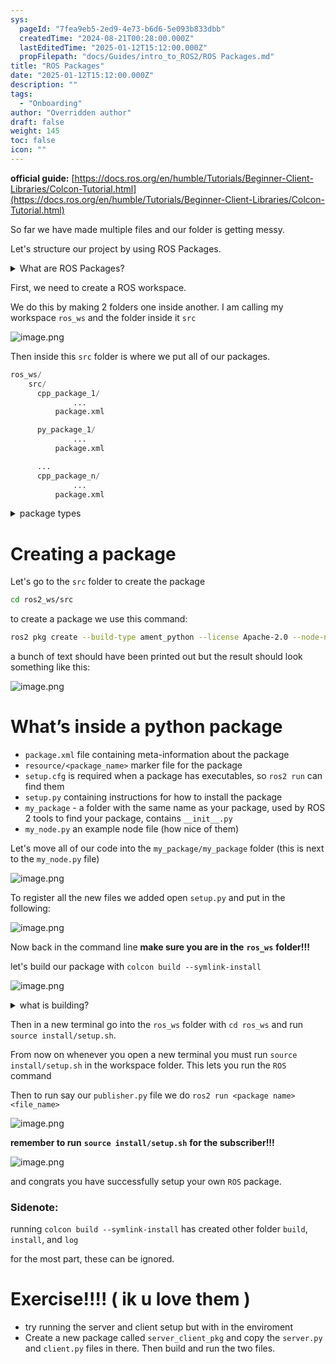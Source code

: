 ```yaml
---
sys:
  pageId: "7fea9eb5-2ed9-4e73-b6d6-5e093b833dbb"
  createdTime: "2024-08-21T00:28:00.000Z"
  lastEditedTime: "2025-01-12T15:12:00.000Z"
  propFilepath: "docs/Guides/intro_to_ROS2/ROS Packages.md"
title: "ROS Packages"
date: "2025-01-12T15:12:00.000Z"
description: ""
tags:
  - "Onboarding"
author: "Overridden author"
draft: false
weight: 145
toc: false
icon: ""
---
```


**official guide:** [https://docs.ros.org/en/humble/Tutorials/Beginner-Client-Libraries/Colcon-Tutorial.html](https://docs.ros.org/en/humble/Tutorials/Beginner-Client-Libraries/Colcon-Tutorial.html)

So far we have made multiple files and our folder is getting messy.

Let's structure our project by using ROS Packages.

<details>

<summary>What are ROS Packages?</summary>

ROS Packages are, as the name implies, packages of code that are highly sharable between ROS developers.

They consist of a folder, `package.xml` file, and source code

```python
      cpp_package_1/
		      ... imagine much code files here ..
          package.xml
```

</details>

First, we need to create a ROS workspace.

We do this by making 2 folders one inside another. I am calling my workspace `ros_ws` and the folder inside it `src`

![image.png](https://prod-files-secure.s3.us-west-2.amazonaws.com/d518164a-d88e-44d1-a4ee-3adb3bd8bce0/70706947-fd18-4537-a67b-e12946812d31/image.png?X-Amz-Algorithm=AWS4-HMAC-SHA256&X-Amz-Content-Sha256=UNSIGNED-PAYLOAD&X-Amz-Credential=ASIAZI2LB466UGRKNQM6%2F20250505%2Fus-west-2%2Fs3%2Faws4_request&X-Amz-Date=20250505T004346Z&X-Amz-Expires=3600&X-Amz-Security-Token=IQoJb3JpZ2luX2VjEHUaCXVzLXdlc3QtMiJIMEYCIQDkouyBjstzGMpaHhi9%2B5%2FAnNsNDZZ2SUGACx0MXFdEhQIhAJL%2Bw9hv6lmAUoZ%2FRdCdpdSuoRhWZ2G7KNQrdCPRcXh6Kv8DCB4QABoMNjM3NDIzMTgzODA1Igzym3WMICZu0NVRG2oq3AN7be6T7VNmU4rN%2BpvHlKnGO65tcYba900SOBULKjAyqdq1Z4YHcUu6EmD1BgBmUxkvXHFMfHbEENvY5QL3gMxYje8qYCI9NnXxD7HboJupsHOhpoxGkhjW7LgrLP57jyl%2BY17cBH6WThQ%2FQwz0qMdQZ%2BJpLPbpfh5iq10CgWGMrTuFzzLoECw5D%2FvDqY36e%2F8KkrZSFiH1oMU8S2H%2B97ZZKLpXh%2FvSEE5dCWLdP1GdjJSKlupSX9pQk22ZOXR81pdTxR3F%2FNTxUkYNtmnxlOJEi5zLqqVZaHaZnTpZJygf97Zrpwfv76DTqoOqHTqjCmWhA%2BJY1zjD09a1f2ma8OOx2TJKwehjO0HgmCrCVqtJW9uhnLUs5H9MFaUyAJIwkQmKPjPcOnB%2BetH%2BvPCRRvduJh07GMUsKLj44HghtmP37fn%2Fcw89uViSh%2F%2Fl%2FdMRBzR%2BLx7GXoxwe6LyC38A5IFfChYXN6ekjwrAQm4Ixc0L1MyL5ccSF8Hqzaf1AVRu1zjDhgVnsOJiNoP5scMUHHUHWvqifnf%2BDrIKJmHI%2FPgBvDPf1S0fTyD3GNHeC9ScXfeq6hULzaHdKtQP73PaEkA%2BkyHhRHyoxFDwZwqoskq2FYHbAR1fAemZnLXg1zC3rN%2FABjqkAUqXzoP9V5NkKMpoO2lWj4Mm55RGzMG0VlYs%2BgX1Ac1qcZ3b0fuBXTUW20BZBp%2F4S%2BP%2F%2B%2FJVdMGb9gHFwg6csL4GSTRlQCnCXm5ESlYiYdqVu%2F1X2Gq1kElR%2F7yFsWveL6ZTy1Y13DxjfyphtnVfmfgEY14vWIbcbslgeeq3AXDQ0i8lDbnmL7CctPPyEnnVkVVP%2BVs98kvoxTBwNligYCYdkmqd&X-Amz-Signature=bc315ce2b3f8d5998207ce153045acf6513c76321ad8a928d9b007f7dd94a33d&X-Amz-SignedHeaders=host&x-id=GetObject)

Then inside this `src` folder is where we put all of our packages.

```python
ros_ws/
    src/
      cpp_package_1/
		      ...
          package.xml

      py_package_1/
		      ...
          package.xml

      ...
      cpp_package_n/
		      ...
          package.xml

```

<details>

<summary>package types</summary>

packages can be either `C++` or python.

the intern file structure is different for each but for this guide we will stick to creating python packages

</details>

# Creating a package

Let's go to the `src` folder to create the package

```bash
cd ros2_ws/src
```

to create a package we use this command:

```bash
ros2 pkg create --build-type ament_python --license Apache-2.0 --node-name my_node my_package
```

a bunch of text should have been printed out but the result should look something like this:

![image.png](https://prod-files-secure.s3.us-west-2.amazonaws.com/d518164a-d88e-44d1-a4ee-3adb3bd8bce0/e6cf1e3f-8512-4a3e-b131-079f800bf3e8/image.png?X-Amz-Algorithm=AWS4-HMAC-SHA256&X-Amz-Content-Sha256=UNSIGNED-PAYLOAD&X-Amz-Credential=ASIAZI2LB466UGRKNQM6%2F20250505%2Fus-west-2%2Fs3%2Faws4_request&X-Amz-Date=20250505T004346Z&X-Amz-Expires=3600&X-Amz-Security-Token=IQoJb3JpZ2luX2VjEHUaCXVzLXdlc3QtMiJIMEYCIQDkouyBjstzGMpaHhi9%2B5%2FAnNsNDZZ2SUGACx0MXFdEhQIhAJL%2Bw9hv6lmAUoZ%2FRdCdpdSuoRhWZ2G7KNQrdCPRcXh6Kv8DCB4QABoMNjM3NDIzMTgzODA1Igzym3WMICZu0NVRG2oq3AN7be6T7VNmU4rN%2BpvHlKnGO65tcYba900SOBULKjAyqdq1Z4YHcUu6EmD1BgBmUxkvXHFMfHbEENvY5QL3gMxYje8qYCI9NnXxD7HboJupsHOhpoxGkhjW7LgrLP57jyl%2BY17cBH6WThQ%2FQwz0qMdQZ%2BJpLPbpfh5iq10CgWGMrTuFzzLoECw5D%2FvDqY36e%2F8KkrZSFiH1oMU8S2H%2B97ZZKLpXh%2FvSEE5dCWLdP1GdjJSKlupSX9pQk22ZOXR81pdTxR3F%2FNTxUkYNtmnxlOJEi5zLqqVZaHaZnTpZJygf97Zrpwfv76DTqoOqHTqjCmWhA%2BJY1zjD09a1f2ma8OOx2TJKwehjO0HgmCrCVqtJW9uhnLUs5H9MFaUyAJIwkQmKPjPcOnB%2BetH%2BvPCRRvduJh07GMUsKLj44HghtmP37fn%2Fcw89uViSh%2F%2Fl%2FdMRBzR%2BLx7GXoxwe6LyC38A5IFfChYXN6ekjwrAQm4Ixc0L1MyL5ccSF8Hqzaf1AVRu1zjDhgVnsOJiNoP5scMUHHUHWvqifnf%2BDrIKJmHI%2FPgBvDPf1S0fTyD3GNHeC9ScXfeq6hULzaHdKtQP73PaEkA%2BkyHhRHyoxFDwZwqoskq2FYHbAR1fAemZnLXg1zC3rN%2FABjqkAUqXzoP9V5NkKMpoO2lWj4Mm55RGzMG0VlYs%2BgX1Ac1qcZ3b0fuBXTUW20BZBp%2F4S%2BP%2F%2B%2FJVdMGb9gHFwg6csL4GSTRlQCnCXm5ESlYiYdqVu%2F1X2Gq1kElR%2F7yFsWveL6ZTy1Y13DxjfyphtnVfmfgEY14vWIbcbslgeeq3AXDQ0i8lDbnmL7CctPPyEnnVkVVP%2BVs98kvoxTBwNligYCYdkmqd&X-Amz-Signature=469552d553619b075d20a712a53c12a6def114d56d042d29f5ce78f1424fd5df&X-Amz-SignedHeaders=host&x-id=GetObject)

# What’s inside a python package

- `package.xml` file containing meta-information about the package
- `resource/<package_name>` marker file for the package
- `setup.cfg` is required when a package has executables, so `ros2 run` can find them
- `setup.py` containing instructions for how to install the package
- `my_package` - a folder with the same name as your package, used by ROS 2 tools to find your package, contains `__init__.py`
- `my_node.py` an example node file (how nice of them)

Let's move all of our code into the `my_package/my_package` folder (this is next to the `my_node.py` file)

![image.png](https://prod-files-secure.s3.us-west-2.amazonaws.com/d518164a-d88e-44d1-a4ee-3adb3bd8bce0/9ce58f11-0da9-4d3e-b86d-506a9685d378/image.png?X-Amz-Algorithm=AWS4-HMAC-SHA256&X-Amz-Content-Sha256=UNSIGNED-PAYLOAD&X-Amz-Credential=ASIAZI2LB466UGRKNQM6%2F20250505%2Fus-west-2%2Fs3%2Faws4_request&X-Amz-Date=20250505T004346Z&X-Amz-Expires=3600&X-Amz-Security-Token=IQoJb3JpZ2luX2VjEHUaCXVzLXdlc3QtMiJIMEYCIQDkouyBjstzGMpaHhi9%2B5%2FAnNsNDZZ2SUGACx0MXFdEhQIhAJL%2Bw9hv6lmAUoZ%2FRdCdpdSuoRhWZ2G7KNQrdCPRcXh6Kv8DCB4QABoMNjM3NDIzMTgzODA1Igzym3WMICZu0NVRG2oq3AN7be6T7VNmU4rN%2BpvHlKnGO65tcYba900SOBULKjAyqdq1Z4YHcUu6EmD1BgBmUxkvXHFMfHbEENvY5QL3gMxYje8qYCI9NnXxD7HboJupsHOhpoxGkhjW7LgrLP57jyl%2BY17cBH6WThQ%2FQwz0qMdQZ%2BJpLPbpfh5iq10CgWGMrTuFzzLoECw5D%2FvDqY36e%2F8KkrZSFiH1oMU8S2H%2B97ZZKLpXh%2FvSEE5dCWLdP1GdjJSKlupSX9pQk22ZOXR81pdTxR3F%2FNTxUkYNtmnxlOJEi5zLqqVZaHaZnTpZJygf97Zrpwfv76DTqoOqHTqjCmWhA%2BJY1zjD09a1f2ma8OOx2TJKwehjO0HgmCrCVqtJW9uhnLUs5H9MFaUyAJIwkQmKPjPcOnB%2BetH%2BvPCRRvduJh07GMUsKLj44HghtmP37fn%2Fcw89uViSh%2F%2Fl%2FdMRBzR%2BLx7GXoxwe6LyC38A5IFfChYXN6ekjwrAQm4Ixc0L1MyL5ccSF8Hqzaf1AVRu1zjDhgVnsOJiNoP5scMUHHUHWvqifnf%2BDrIKJmHI%2FPgBvDPf1S0fTyD3GNHeC9ScXfeq6hULzaHdKtQP73PaEkA%2BkyHhRHyoxFDwZwqoskq2FYHbAR1fAemZnLXg1zC3rN%2FABjqkAUqXzoP9V5NkKMpoO2lWj4Mm55RGzMG0VlYs%2BgX1Ac1qcZ3b0fuBXTUW20BZBp%2F4S%2BP%2F%2B%2FJVdMGb9gHFwg6csL4GSTRlQCnCXm5ESlYiYdqVu%2F1X2Gq1kElR%2F7yFsWveL6ZTy1Y13DxjfyphtnVfmfgEY14vWIbcbslgeeq3AXDQ0i8lDbnmL7CctPPyEnnVkVVP%2BVs98kvoxTBwNligYCYdkmqd&X-Amz-Signature=915da4dace8fdeb8e1871f2d68037e9d4a727141d7434a6f0ff5217a6339d0c4&X-Amz-SignedHeaders=host&x-id=GetObject)

To register all the new files we added open `setup.py` and put in the following:

![image.png](https://prod-files-secure.s3.us-west-2.amazonaws.com/d518164a-d88e-44d1-a4ee-3adb3bd8bce0/1cd7c262-4cae-4496-9d75-c178537d24a2/image.png?X-Amz-Algorithm=AWS4-HMAC-SHA256&X-Amz-Content-Sha256=UNSIGNED-PAYLOAD&X-Amz-Credential=ASIAZI2LB466UGRKNQM6%2F20250505%2Fus-west-2%2Fs3%2Faws4_request&X-Amz-Date=20250505T004346Z&X-Amz-Expires=3600&X-Amz-Security-Token=IQoJb3JpZ2luX2VjEHUaCXVzLXdlc3QtMiJIMEYCIQDkouyBjstzGMpaHhi9%2B5%2FAnNsNDZZ2SUGACx0MXFdEhQIhAJL%2Bw9hv6lmAUoZ%2FRdCdpdSuoRhWZ2G7KNQrdCPRcXh6Kv8DCB4QABoMNjM3NDIzMTgzODA1Igzym3WMICZu0NVRG2oq3AN7be6T7VNmU4rN%2BpvHlKnGO65tcYba900SOBULKjAyqdq1Z4YHcUu6EmD1BgBmUxkvXHFMfHbEENvY5QL3gMxYje8qYCI9NnXxD7HboJupsHOhpoxGkhjW7LgrLP57jyl%2BY17cBH6WThQ%2FQwz0qMdQZ%2BJpLPbpfh5iq10CgWGMrTuFzzLoECw5D%2FvDqY36e%2F8KkrZSFiH1oMU8S2H%2B97ZZKLpXh%2FvSEE5dCWLdP1GdjJSKlupSX9pQk22ZOXR81pdTxR3F%2FNTxUkYNtmnxlOJEi5zLqqVZaHaZnTpZJygf97Zrpwfv76DTqoOqHTqjCmWhA%2BJY1zjD09a1f2ma8OOx2TJKwehjO0HgmCrCVqtJW9uhnLUs5H9MFaUyAJIwkQmKPjPcOnB%2BetH%2BvPCRRvduJh07GMUsKLj44HghtmP37fn%2Fcw89uViSh%2F%2Fl%2FdMRBzR%2BLx7GXoxwe6LyC38A5IFfChYXN6ekjwrAQm4Ixc0L1MyL5ccSF8Hqzaf1AVRu1zjDhgVnsOJiNoP5scMUHHUHWvqifnf%2BDrIKJmHI%2FPgBvDPf1S0fTyD3GNHeC9ScXfeq6hULzaHdKtQP73PaEkA%2BkyHhRHyoxFDwZwqoskq2FYHbAR1fAemZnLXg1zC3rN%2FABjqkAUqXzoP9V5NkKMpoO2lWj4Mm55RGzMG0VlYs%2BgX1Ac1qcZ3b0fuBXTUW20BZBp%2F4S%2BP%2F%2B%2FJVdMGb9gHFwg6csL4GSTRlQCnCXm5ESlYiYdqVu%2F1X2Gq1kElR%2F7yFsWveL6ZTy1Y13DxjfyphtnVfmfgEY14vWIbcbslgeeq3AXDQ0i8lDbnmL7CctPPyEnnVkVVP%2BVs98kvoxTBwNligYCYdkmqd&X-Amz-Signature=94f8a2926d5e181bd19041bd8d96876182eec9ba1bdb643ebb8ca11c4bd32299&X-Amz-SignedHeaders=host&x-id=GetObject)

Now back in the command line **make sure you are in the** **`ros_ws`** **folder!!!**

let's build our package with `colcon build --symlink-install`

![image.png](https://prod-files-secure.s3.us-west-2.amazonaws.com/d518164a-d88e-44d1-a4ee-3adb3bd8bce0/2f2a0d27-b173-48fd-b189-5f5c0ce65619/image.png?X-Amz-Algorithm=AWS4-HMAC-SHA256&X-Amz-Content-Sha256=UNSIGNED-PAYLOAD&X-Amz-Credential=ASIAZI2LB466UGRKNQM6%2F20250505%2Fus-west-2%2Fs3%2Faws4_request&X-Amz-Date=20250505T004346Z&X-Amz-Expires=3600&X-Amz-Security-Token=IQoJb3JpZ2luX2VjEHUaCXVzLXdlc3QtMiJIMEYCIQDkouyBjstzGMpaHhi9%2B5%2FAnNsNDZZ2SUGACx0MXFdEhQIhAJL%2Bw9hv6lmAUoZ%2FRdCdpdSuoRhWZ2G7KNQrdCPRcXh6Kv8DCB4QABoMNjM3NDIzMTgzODA1Igzym3WMICZu0NVRG2oq3AN7be6T7VNmU4rN%2BpvHlKnGO65tcYba900SOBULKjAyqdq1Z4YHcUu6EmD1BgBmUxkvXHFMfHbEENvY5QL3gMxYje8qYCI9NnXxD7HboJupsHOhpoxGkhjW7LgrLP57jyl%2BY17cBH6WThQ%2FQwz0qMdQZ%2BJpLPbpfh5iq10CgWGMrTuFzzLoECw5D%2FvDqY36e%2F8KkrZSFiH1oMU8S2H%2B97ZZKLpXh%2FvSEE5dCWLdP1GdjJSKlupSX9pQk22ZOXR81pdTxR3F%2FNTxUkYNtmnxlOJEi5zLqqVZaHaZnTpZJygf97Zrpwfv76DTqoOqHTqjCmWhA%2BJY1zjD09a1f2ma8OOx2TJKwehjO0HgmCrCVqtJW9uhnLUs5H9MFaUyAJIwkQmKPjPcOnB%2BetH%2BvPCRRvduJh07GMUsKLj44HghtmP37fn%2Fcw89uViSh%2F%2Fl%2FdMRBzR%2BLx7GXoxwe6LyC38A5IFfChYXN6ekjwrAQm4Ixc0L1MyL5ccSF8Hqzaf1AVRu1zjDhgVnsOJiNoP5scMUHHUHWvqifnf%2BDrIKJmHI%2FPgBvDPf1S0fTyD3GNHeC9ScXfeq6hULzaHdKtQP73PaEkA%2BkyHhRHyoxFDwZwqoskq2FYHbAR1fAemZnLXg1zC3rN%2FABjqkAUqXzoP9V5NkKMpoO2lWj4Mm55RGzMG0VlYs%2BgX1Ac1qcZ3b0fuBXTUW20BZBp%2F4S%2BP%2F%2B%2FJVdMGb9gHFwg6csL4GSTRlQCnCXm5ESlYiYdqVu%2F1X2Gq1kElR%2F7yFsWveL6ZTy1Y13DxjfyphtnVfmfgEY14vWIbcbslgeeq3AXDQ0i8lDbnmL7CctPPyEnnVkVVP%2BVs98kvoxTBwNligYCYdkmqd&X-Amz-Signature=4ff4f100fd697e929bcc6cba2e2b65951815a368b657d571b1e1ff4099c95c9a&X-Amz-SignedHeaders=host&x-id=GetObject)

<details>

<summary>what is building?</summary>

if you are a CS major at Rose-Hulman you will learn the answer to this in CSSE132

but TLDR; is it combines all the code files into one program that can be run easily 

</details>

Then in a new terminal go into the `ros_ws` folder with `cd ros_ws` and run `source install/setup.sh`. 

From now on whenever you open a new terminal you must run `source install/setup.sh` in the workspace folder. This lets you run the `ROS` command

Then to run say our `publisher.py` file we do `ros2 run <package name> <file_name>`

![image.png](https://prod-files-secure.s3.us-west-2.amazonaws.com/d518164a-d88e-44d1-a4ee-3adb3bd8bce0/4f4b1219-3a44-4632-aa0a-ce3471699f59/image.png?X-Amz-Algorithm=AWS4-HMAC-SHA256&X-Amz-Content-Sha256=UNSIGNED-PAYLOAD&X-Amz-Credential=ASIAZI2LB466UGRKNQM6%2F20250505%2Fus-west-2%2Fs3%2Faws4_request&X-Amz-Date=20250505T004346Z&X-Amz-Expires=3600&X-Amz-Security-Token=IQoJb3JpZ2luX2VjEHUaCXVzLXdlc3QtMiJIMEYCIQDkouyBjstzGMpaHhi9%2B5%2FAnNsNDZZ2SUGACx0MXFdEhQIhAJL%2Bw9hv6lmAUoZ%2FRdCdpdSuoRhWZ2G7KNQrdCPRcXh6Kv8DCB4QABoMNjM3NDIzMTgzODA1Igzym3WMICZu0NVRG2oq3AN7be6T7VNmU4rN%2BpvHlKnGO65tcYba900SOBULKjAyqdq1Z4YHcUu6EmD1BgBmUxkvXHFMfHbEENvY5QL3gMxYje8qYCI9NnXxD7HboJupsHOhpoxGkhjW7LgrLP57jyl%2BY17cBH6WThQ%2FQwz0qMdQZ%2BJpLPbpfh5iq10CgWGMrTuFzzLoECw5D%2FvDqY36e%2F8KkrZSFiH1oMU8S2H%2B97ZZKLpXh%2FvSEE5dCWLdP1GdjJSKlupSX9pQk22ZOXR81pdTxR3F%2FNTxUkYNtmnxlOJEi5zLqqVZaHaZnTpZJygf97Zrpwfv76DTqoOqHTqjCmWhA%2BJY1zjD09a1f2ma8OOx2TJKwehjO0HgmCrCVqtJW9uhnLUs5H9MFaUyAJIwkQmKPjPcOnB%2BetH%2BvPCRRvduJh07GMUsKLj44HghtmP37fn%2Fcw89uViSh%2F%2Fl%2FdMRBzR%2BLx7GXoxwe6LyC38A5IFfChYXN6ekjwrAQm4Ixc0L1MyL5ccSF8Hqzaf1AVRu1zjDhgVnsOJiNoP5scMUHHUHWvqifnf%2BDrIKJmHI%2FPgBvDPf1S0fTyD3GNHeC9ScXfeq6hULzaHdKtQP73PaEkA%2BkyHhRHyoxFDwZwqoskq2FYHbAR1fAemZnLXg1zC3rN%2FABjqkAUqXzoP9V5NkKMpoO2lWj4Mm55RGzMG0VlYs%2BgX1Ac1qcZ3b0fuBXTUW20BZBp%2F4S%2BP%2F%2B%2FJVdMGb9gHFwg6csL4GSTRlQCnCXm5ESlYiYdqVu%2F1X2Gq1kElR%2F7yFsWveL6ZTy1Y13DxjfyphtnVfmfgEY14vWIbcbslgeeq3AXDQ0i8lDbnmL7CctPPyEnnVkVVP%2BVs98kvoxTBwNligYCYdkmqd&X-Amz-Signature=1e22ba5971425ebfd8a6c594f64ef3e36c782741e5abf9d68ac9c6a667d572d0&X-Amz-SignedHeaders=host&x-id=GetObject)

**remember to run** **`source install/setup.sh`** **for the subscriber!!!**

![image.png](https://prod-files-secure.s3.us-west-2.amazonaws.com/d518164a-d88e-44d1-a4ee-3adb3bd8bce0/02121119-dad4-49ec-8356-c956108b4243/image.png?X-Amz-Algorithm=AWS4-HMAC-SHA256&X-Amz-Content-Sha256=UNSIGNED-PAYLOAD&X-Amz-Credential=ASIAZI2LB466UGRKNQM6%2F20250505%2Fus-west-2%2Fs3%2Faws4_request&X-Amz-Date=20250505T004346Z&X-Amz-Expires=3600&X-Amz-Security-Token=IQoJb3JpZ2luX2VjEHUaCXVzLXdlc3QtMiJIMEYCIQDkouyBjstzGMpaHhi9%2B5%2FAnNsNDZZ2SUGACx0MXFdEhQIhAJL%2Bw9hv6lmAUoZ%2FRdCdpdSuoRhWZ2G7KNQrdCPRcXh6Kv8DCB4QABoMNjM3NDIzMTgzODA1Igzym3WMICZu0NVRG2oq3AN7be6T7VNmU4rN%2BpvHlKnGO65tcYba900SOBULKjAyqdq1Z4YHcUu6EmD1BgBmUxkvXHFMfHbEENvY5QL3gMxYje8qYCI9NnXxD7HboJupsHOhpoxGkhjW7LgrLP57jyl%2BY17cBH6WThQ%2FQwz0qMdQZ%2BJpLPbpfh5iq10CgWGMrTuFzzLoECw5D%2FvDqY36e%2F8KkrZSFiH1oMU8S2H%2B97ZZKLpXh%2FvSEE5dCWLdP1GdjJSKlupSX9pQk22ZOXR81pdTxR3F%2FNTxUkYNtmnxlOJEi5zLqqVZaHaZnTpZJygf97Zrpwfv76DTqoOqHTqjCmWhA%2BJY1zjD09a1f2ma8OOx2TJKwehjO0HgmCrCVqtJW9uhnLUs5H9MFaUyAJIwkQmKPjPcOnB%2BetH%2BvPCRRvduJh07GMUsKLj44HghtmP37fn%2Fcw89uViSh%2F%2Fl%2FdMRBzR%2BLx7GXoxwe6LyC38A5IFfChYXN6ekjwrAQm4Ixc0L1MyL5ccSF8Hqzaf1AVRu1zjDhgVnsOJiNoP5scMUHHUHWvqifnf%2BDrIKJmHI%2FPgBvDPf1S0fTyD3GNHeC9ScXfeq6hULzaHdKtQP73PaEkA%2BkyHhRHyoxFDwZwqoskq2FYHbAR1fAemZnLXg1zC3rN%2FABjqkAUqXzoP9V5NkKMpoO2lWj4Mm55RGzMG0VlYs%2BgX1Ac1qcZ3b0fuBXTUW20BZBp%2F4S%2BP%2F%2B%2FJVdMGb9gHFwg6csL4GSTRlQCnCXm5ESlYiYdqVu%2F1X2Gq1kElR%2F7yFsWveL6ZTy1Y13DxjfyphtnVfmfgEY14vWIbcbslgeeq3AXDQ0i8lDbnmL7CctPPyEnnVkVVP%2BVs98kvoxTBwNligYCYdkmqd&X-Amz-Signature=9d2cc225cef2e43cb352f120c79916582068166b4952a5956ca7d3cad842c4d7&X-Amz-SignedHeaders=host&x-id=GetObject)

and congrats you have successfully setup your own `ROS` package.

### Sidenote:

running `colcon build --symlink-install` has created other folder `build`, `install`, and `log`

for the most part, these can be ignored.

# Exercise!!!! ( ik u love them )

- try running the server and client setup but with in the enviroment
- Create a new package called `server_client_pkg` and copy the `server.py` and `client.py` files in there. Then build and run the two files.
